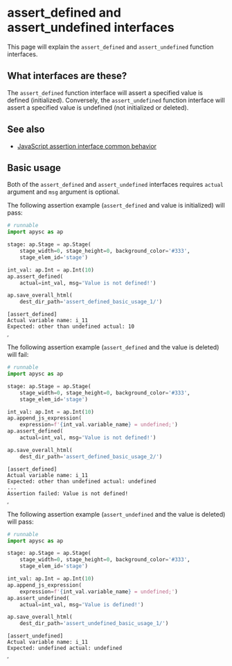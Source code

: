 # assert_defined and assert_undefined interfaces

This page will explain the `assert_defined` and `assert_undefined` function interfaces.

## What interfaces are these?

The `assert_defined` function interface will assert a specified value is defined (initialized). Conversely, the `assert_undefined` function interface will assert a specified value is undefined (not initialized or deleted).

## See also

- [JavaScript assertion interface common behavior](assertion_common_behavior.md)

## Basic usage

Both of the `assert_defined` and `assert_undefined` interfaces requires `actual` argument and `msg` argument is optional.

The following assertion example (`assert_defined` and value is initialized) will pass:

```py
# runnable
import apysc as ap

stage: ap.Stage = ap.Stage(
    stage_width=0, stage_height=0, background_color='#333',
    stage_elem_id='stage')

int_val: ap.Int = ap.Int(10)
ap.assert_defined(
    actual=int_val, msg='Value is not defined!')

ap.save_overall_html(
    dest_dir_path='assert_defined_basic_usage_1/')
```

```
[assert_defined]
Actual variable name: i_11
Expected: other than undefined actual: 10
```

<iframe src="static/assert_defined_basic_usage_1/index.html" width="0" height="0"></iframe>

The following assertion example (`assert_defined` and the value is deleted) will fail:

```py
# runnable
import apysc as ap

stage: ap.Stage = ap.Stage(
    stage_width=0, stage_height=0, background_color='#333',
    stage_elem_id='stage')

int_val: ap.Int = ap.Int(10)
ap.append_js_expression(
    expression=f'{int_val.variable_name} = undefined;')
ap.assert_defined(
    actual=int_val, msg='Value is not defined!')

ap.save_overall_html(
    dest_dir_path='assert_defined_basic_usage_2/')
```

```
[assert_defined]
Actual variable name: i_11
Expected: other than undefined actual: undefined
...
Assertion failed: Value is not defined!
```

<iframe src="static/assert_defined_basic_usage_2/index.html" width="0" height="0"></iframe>

The following assertion example (`assert_undefined` and the value is deleted) will pass:

```py
# runnable
import apysc as ap

stage: ap.Stage = ap.Stage(
    stage_width=0, stage_height=0, background_color='#333',
    stage_elem_id='stage')

int_val: ap.Int = ap.Int(10)
ap.append_js_expression(
    expression=f'{int_val.variable_name} = undefined;')
ap.assert_undefined(
    actual=int_val, msg='Value is defined!')

ap.save_overall_html(
    dest_dir_path='assert_undefined_basic_usage_1/')
```

```
[assert_undefined]
Actual variable name: i_11
Expected: undefined actual: undefined
```

<iframe src="static/assert_undefined_basic_usage_1/index.html" width="0" height="0"></iframe>
